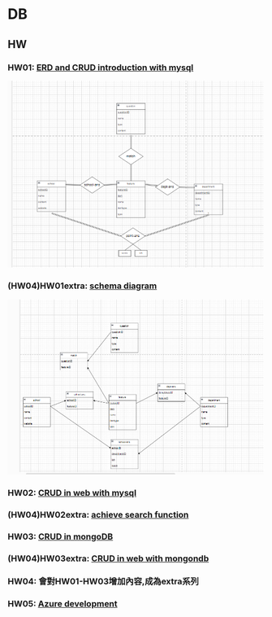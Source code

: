 # DB

## HW
### HW01: [ERD and CRUD introduction with mysql](https://youtu.be/vVKSFbrTI6M)
![ER-diagram example](erdiagarmexample.png)
### (HW04)HW01extra: [schema diagram](https://youtu.be/3HQAaHCplTg)
![schema diagarm](schemadiagramexample.png)
### HW02: [CRUD in web with mysql](https://youtu.be/HG85ye_FHOY)
### (HW04)HW02extra: [achieve search function](https://youtu.be/fqBurUgfSWA)
### HW03: [CRUD in mongoDB](https://youtu.be/uVBjpWffbcM)
### (HW04)HW03extra: [CRUD in web with mongondb](https://youtu.be/hn0c5aV3yk4)
### HW04: 會對HW01-HW03增加內容,成為extra系列
### HW05: [Azure development](https://youtu.be/wsZ7iXCsSdE)
